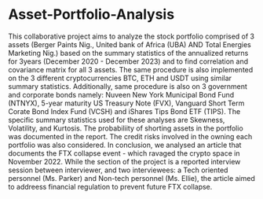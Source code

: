 # Asset-Portfolio-Analysis
This collaborative project aims to analyze the stock portfolio comprised of 3 assets (Berger Paints Nig., United bank of Africa (UBA) AND Total Energies Marketing Nig.) based on the summary statistics of the annualized returns for 3years (December 2020 - December 2023) and to find correlation and covariance matrix for all 3 assets. 
The same procedure is also implemented on the 3 different cryptocurrencies BTC, ETH and USDT using similar summary statistics.
Additionally, same procedure is also on 3 government and corporate bonds namely: Nuveen New York Municipal Bond Fund (NTNYX), 5-year maturity US Treasury Note (FVX), Vanguard Short Term Corate Bond Index Fund (VCSH) and iShares Tips Bond ETF (TIPS).
The specific summary statistics used for these analyses are Skewness, Volatility, and Kurtosis.
The probabiliity of shorting assets in the portfolio was documented in the report. The credit risks involved in the owning each portfolio was also considered.
In conclusion, we analysed an article that documents the FTX collapse event - which ravaged the crypto space in November 2022. While the section of the project is a reported interview session between interviewer, and two interviewees: a Tech oriented personnel (Ms. Parker) and Non-tech personnel (Ms. Ellie), the article aimed to addreess financial regulation to prevent future FTX collapse. 
